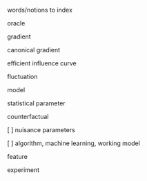 words/notions to index

oracle

gradient

canonical gradient

efficient influence curve

fluctuation

model

statistical parameter

counterfactual

[ ] nuisance parameters

[ ] algorithm, machine learning, working model

feature

experiment

